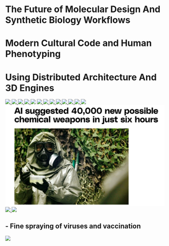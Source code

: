 # The Future of Molecular Design And Synthetic Biology Workflows
# Modern Cultural Code and Human Phenotyping
# Using Distributed Architecture And 3D Engines


<a href="https://www.sidefx.com/">
 <img src="https://koronaebola.github.io/hdni.png"/>
</a>

<a href="https://www.unrealengine.com/">
 <img src="https://koronaebola.github.io/ue.png"/>
</a>


<a href="https://visual-science.com/">
 <img src="https://koronaebola.github.io/vslogot.png"/>
</a>

<a href="https://cepbep.github.io/DNA/"> 
 <img src="https://koronaEbola.github.io/1.png"/>
</a>

 <img src="https://koronaebola.github.io/bbr.png"/>

<a href="https://protocol.ai">
 <img src="https://koronaebola.github.io/2.png" />
</a>

<a href="https://nanome.ai/matryx/">
 <img src="https://koronaebola.github.io/matryx.png" />
</a>

<a href="https://youtu.be/p8yt_7he3mU">
 <img src="https://koronaebola.github.io/4.png" />
</a>

<a href="https://youtu.be/1_mER5qmaVk">
 <img src="https://koronaebola.github.io/tVrs.jpg" />
</a>



<a href="https://www.rcsb.org/">
 <img src="https://koronaebola.github.io/rcsb-pdb.png" />
</a>

<a href="https://nanome.ai/">
 <img src="https://koronaebola.github.io/3.png" />
</a>

<a href="https://cepbep.github.io/DNA/">         
 <img src="https://humanphenotype.github.io/dna.jpg" />
 <img src="https://koronaEbola.github.io/actg.jpg"/>
</a>

<a href="https://www.collaborationspharma.com/megasyn">
 <img src="https://raw.githubusercontent.com/koronaEbola/koronaEbola.github.io/main/5.png" />
</a>

<a href="https://huggingface.co/">
 <img src="https://koronaebola.github.io/hf.jpg" />
</a>

<a href="https://www.youtube.com/watch?v=l1qmpCRpzMk">
 <img src="https://koronaebola.github.io/chem.png" />
</a>


## - Fine spraying of viruses and vaccination
<a href="https://youtu.be/FSH1VShvhPE?si=qZZL01wlHUbiBQY4">
 <img src="https://koronaebola.github.io/dr.jpg" />
</a>



<!--

**Here are some ideas to get you started:**

🙋‍♀️ A short introduction - what is your organization all about?
🌈 Contribution guidelines - how can the community get involved?
👩‍💻 Useful resources - where can the community find your docs? Is there anything else the community should know?
🍿 Fun facts - what does your team eat for breakfast?
🧙 Remember, you can do mighty things with the power of [Markdown](https://docs.github.com/github/writing-on-github/getting-started-with-writing-and-formatting-on-github/basic-writing-and-formatting-syntax)
-->
